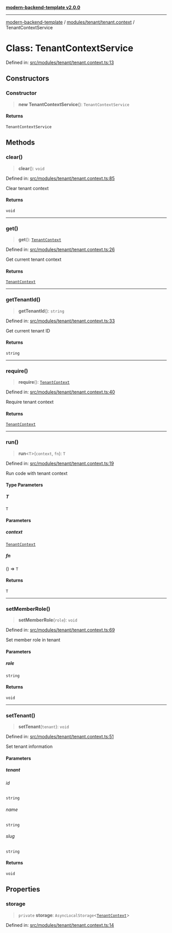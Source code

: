 [**modern-backend-template v2.0.0**](../../../../README.md)

***

[modern-backend-template](../../../../modules.md) / [modules/tenant/tenant.context](../README.md) / TenantContextService

# Class: TenantContextService

Defined in: [src/modules/tenant/tenant.context.ts:13](https://github.com/maemreyo/saas-4cus-nodejs/blob/1a77de11cd6eaefe66c31c7f5de281673fc25ce5/src/modules/tenant/tenant.context.ts#L13)

## Constructors

### Constructor

> **new TenantContextService**(): `TenantContextService`

#### Returns

`TenantContextService`

## Methods

### clear()

> **clear**(): `void`

Defined in: [src/modules/tenant/tenant.context.ts:85](https://github.com/maemreyo/saas-4cus-nodejs/blob/1a77de11cd6eaefe66c31c7f5de281673fc25ce5/src/modules/tenant/tenant.context.ts#L85)

Clear tenant context

#### Returns

`void`

***

### get()

> **get**(): [`TenantContext`](../interfaces/TenantContext.md)

Defined in: [src/modules/tenant/tenant.context.ts:26](https://github.com/maemreyo/saas-4cus-nodejs/blob/1a77de11cd6eaefe66c31c7f5de281673fc25ce5/src/modules/tenant/tenant.context.ts#L26)

Get current tenant context

#### Returns

[`TenantContext`](../interfaces/TenantContext.md)

***

### getTenantId()

> **getTenantId**(): `string`

Defined in: [src/modules/tenant/tenant.context.ts:33](https://github.com/maemreyo/saas-4cus-nodejs/blob/1a77de11cd6eaefe66c31c7f5de281673fc25ce5/src/modules/tenant/tenant.context.ts#L33)

Get current tenant ID

#### Returns

`string`

***

### require()

> **require**(): [`TenantContext`](../interfaces/TenantContext.md)

Defined in: [src/modules/tenant/tenant.context.ts:40](https://github.com/maemreyo/saas-4cus-nodejs/blob/1a77de11cd6eaefe66c31c7f5de281673fc25ce5/src/modules/tenant/tenant.context.ts#L40)

Require tenant context

#### Returns

[`TenantContext`](../interfaces/TenantContext.md)

***

### run()

> **run**\<`T`\>(`context`, `fn`): `T`

Defined in: [src/modules/tenant/tenant.context.ts:19](https://github.com/maemreyo/saas-4cus-nodejs/blob/1a77de11cd6eaefe66c31c7f5de281673fc25ce5/src/modules/tenant/tenant.context.ts#L19)

Run code with tenant context

#### Type Parameters

##### T

`T`

#### Parameters

##### context

[`TenantContext`](../interfaces/TenantContext.md)

##### fn

() => `T`

#### Returns

`T`

***

### setMemberRole()

> **setMemberRole**(`role`): `void`

Defined in: [src/modules/tenant/tenant.context.ts:69](https://github.com/maemreyo/saas-4cus-nodejs/blob/1a77de11cd6eaefe66c31c7f5de281673fc25ce5/src/modules/tenant/tenant.context.ts#L69)

Set member role in tenant

#### Parameters

##### role

`string`

#### Returns

`void`

***

### setTenant()

> **setTenant**(`tenant`): `void`

Defined in: [src/modules/tenant/tenant.context.ts:51](https://github.com/maemreyo/saas-4cus-nodejs/blob/1a77de11cd6eaefe66c31c7f5de281673fc25ce5/src/modules/tenant/tenant.context.ts#L51)

Set tenant information

#### Parameters

##### tenant

###### id

`string`

###### name

`string`

###### slug

`string`

#### Returns

`void`

## Properties

### storage

> `private` **storage**: `AsyncLocalStorage`\<[`TenantContext`](../interfaces/TenantContext.md)\>

Defined in: [src/modules/tenant/tenant.context.ts:14](https://github.com/maemreyo/saas-4cus-nodejs/blob/1a77de11cd6eaefe66c31c7f5de281673fc25ce5/src/modules/tenant/tenant.context.ts#L14)
